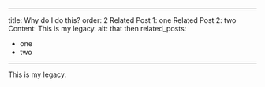 
---
title: Why do I do this?
order: 2
Related Post 1: one
Related Post 2: two
Content:
This is my legacy.
alt: that then
related_posts:
  - one
  - two
---
This is my legacy.

